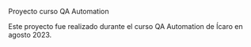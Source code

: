 Proyecto curso QA Automation

Este proyecto fue realizado durante el curso QA Automation de Ícaro en agosto 2023. 
